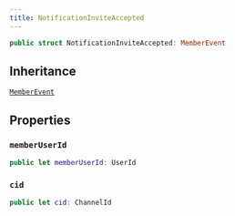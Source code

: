 ```yaml
---
title: NotificationInviteAccepted
---
```


``` swift
public struct NotificationInviteAccepted: MemberEvent 
```

## Inheritance

[`MemberEvent`](../member-event)

## Properties

### `memberUserId`

``` swift
public let memberUserId: UserId
```

### `cid`

``` swift
public let cid: ChannelId
```
